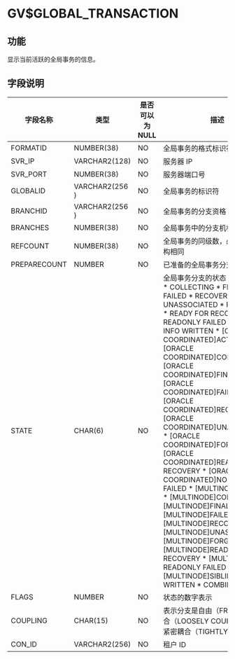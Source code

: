 GV$GLOBAL_TRANSACTION 
==========================================



**功能** 
---------------------------

显示当前活跃的全局事务的信息。

**字段说明** 
-----------------------------



|   **字段名称**   |     **类型**     | **是否可以为 NULL** |                                                                                                                                                                                                                                                                                                                                                                                                                                                                                                                                                                                                                                                                                                                                                                                                                                                                                                                                                              **描述**                                                                                                                                                                                                                                                                                                                                                                                                                                                                                                                                                                                                                                                                                                                                                                                                                                                                                                                                                               |
|--------------|----------------|----------------|-----------------------------------------------------------------------------------------------------------------------------------------------------------------------------------------------------------------------------------------------------------------------------------------------------------------------------------------------------------------------------------------------------------------------------------------------------------------------------------------------------------------------------------------------------------------------------------------------------------------------------------------------------------------------------------------------------------------------------------------------------------------------------------------------------------------------------------------------------------------------------------------------------------------------------------------------------------------------------------------------------------------------------------------------------------------------------------------------------------------------------------------------------------------------------------------------------------------------------------------------------------------------------------------------------------------------------------------------------------------------------------------------------------------------------------------------------------------------------------------------------------------------------------------------------------------------------------------------------------------------------------------------------------------------------------------------------------------------------------------------------------------------------------------------------------------------------------------------------------------------------------------------------------------------------------|
| FORMATID     | NUMBER(38)     | NO             | 全局事务的格式标识符                                                                                                                                                                                                                                                                                                                                                                                                                                                                                                                                                                                                                                                                                                                                                                                                                                                                                                                                                                                                                                                                                                                                                                                                                                                                                                                                                                                                                                                                                                                                                                                                                                                                                                                                                                                                                                                                                                                        |
| SVR_IP       | VARCHAR2(128)  | NO             | 服务器 IP                                                                                                                                                                                                                                                                                                                                                                                                                                                                                                                                                                                                                                                                                                                                                                                                                                                                                                                                                                                                                                                                                                                                                                                                                                                                                                                                                                                                                                                                                                                                                                                                                                                                                                                                                                                                                                                                                                                            |
| SVR_PORT     | NUMBER(38)     | NO             | 服务器端口号                                                                                                                                                                                                                                                                                                                                                                                                                                                                                                                                                                                                                                                                                                                                                                                                                                                                                                                                                                                                                                                                                                                                                                                                                                                                                                                                                                                                                                                                                                                                                                                                                                                                                                                                                                                                                                                                                                                            |
| GLOBALID     | VARCHAR2(256 ) | NO             | 全局事务的标识符                                                                                                                                                                                                                                                                                                                                                                                                                                                                                                                                                                                                                                                                                                                                                                                                                                                                                                                                                                                                                                                                                                                                                                                                                                                                                                                                                                                                                                                                                                                                                                                                                                                                                                                                                                                                                                                                                                                          |
| BRANCHID     | VARCHAR2(256 ) | NO             | 全局事务的分支资格                                                                                                                                                                                                                                                                                                                                                                                                                                                                                                                                                                                                                                                                                                                                                                                                                                                                                                                                                                                                                                                                                                                                                                                                                                                                                                                                                                                                                                                                                                                                                                                                                                                                                                                                                                                                                                                                                                                         |
| BRANCHES     | NUMBER(38)     | NO             | 全局事务中的分支机构总数                                                                                                                                                                                                                                                                                                                                                                                                                                                                                                                                                                                                                                                                                                                                                                                                                                                                                                                                                                                                                                                                                                                                                                                                                                                                                                                                                                                                                                                                                                                                                                                                                                                                                                                                                                                                                                                                                                                      |
| REFCOUNT     | NUMBER(38)     | NO             | 全局事务的同级数，必须与分支机构相同                                                                                                                                                                                                                                                                                                                                                                                                                                                                                                                                                                                                                                                                                                                                                                                                                                                                                                                                                                                                                                                                                                                                                                                                                                                                                                                                                                                                                                                                                                                                                                                                                                                                                                                                                                                                                                                                                                                |
| PREPARECOUNT | NUMBER         | NO             | 已准备的全局事务分支机构数                                                                                                                                                                                                                                                                                                                                                                                                                                                                                                                                                                                                                                                                                                                                                                                                                                                                                                                                                                                                                                                                                                                                                                                                                                                                                                                                                                                                                                                                                                                                                                                                                                                                                                                                                                                                                                                                                                                     |
| STATE        | CHAR(6)        | NO             | 全局事务分支的状态： * ACTIVE   * COLLECTING   * FINALIZED   * FAILED   * RECOVERING   * UNASSOCIATED   * FORGOTTEN   * READY FOR RECOVERY   * NO-READONLY FAILED   * SIBLING INFO WRITTEN   * \[ORACLE COORDINATED\]ACTIVE   * \[ORACLE COORDINATED\]COLLECTING   * \[ORACLE COORDINATED\]FINALIZED   * \[ORACLE COORDINATED\]FAILED   * \[ORACLE COORDINATED\]RECOVERING   * \[ORACLE COORDINATED\]UNASSOCIATED   * \[ORACLE COORDINATED\]FORGOTTEN   * \[ORACLE COORDINATED\]READY FOR RECOVERY   * \[ORACLE COORDINATED\]NO-READONLY FAILED   * \[MULTINODE\]ACTIVE   * \[MULTINODE\]COLLECTING   * \[MULTINODE\]FINALIZED   * \[MULTINODE\]FAILED   * \[MULTINODE\]RECOVERING   * \[MULTINODE\]UNASSOCIATED   * \[MULTINODE\]FORGOTTEN   * \[MULTINODE\]READY FOR RECOVERY   * \[MULTINODE\]NO-READONLY FAILED   * \[MULTINODE\]SIBLING INFO WRITTEN   * COMBINATION    |
| FLAGS        | NUMBER         | NO             | 状态的数字表示                                                                                                                                                                                                                                                                                                                                                                                                                                                                                                                                                                                                                                                                                                                                                                                                                                                                                                                                                                                                                                                                                                                                                                                                                                                                                                                                                                                                                                                                                                                                                                                                                                                                                                                                                                                                                                                                                                                           |
| COUPLING     | CHAR(15)       | NO             | 表示分支是自由（FREE），松散耦合（LOOSELY COUPLED）还是紧密耦合（TIGHTLY COUPLED）                                                                                                                                                                                                                                                                                                                                                                                                                                                                                                                                                                                                                                                                                                                                                                                                                                                                                                                                                                                                                                                                                                                                                                                                                                                                                                                                                                                                                                                                                                                                                                                                                                                                                                                                                                                                                                                                        |
| CON_ID       | VARCHAR2(256)  | NO             | 租户 ID                                                                                                                                                                                                                                                                                                                                                                                                                                                                                                                                                                                                                                                                                                                                                                                                                                                                                                                                                                                                                                                                                                                                                                                                                                                                                                                                                                                                                                                                                                                                                                                                                                                                                                                                                                                                                                                                                                                             |



